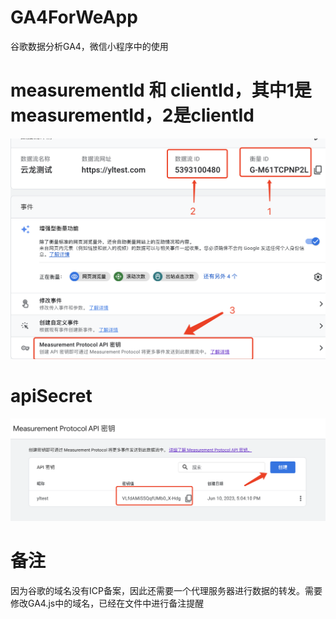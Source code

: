 # GA4ForWeApp
谷歌数据分析GA4，微信小程序中的使用

# measurementId 和 clientId，其中1是measurementId，2是clientId
![](https://github.com/weiyunhelong/GA4ForWeApp/blob/main/imgs/tu1.png)

# apiSecret
![](https://github.com/weiyunhelong/GA4ForWeApp/blob/main/imgs/tu2.png)


# 备注
因为谷歌的域名没有ICP备案，因此还需要一个代理服务器进行数据的转发。需要修改GA4.js中的域名，已经在文件中进行备注提醒
